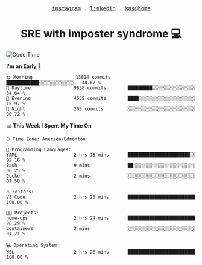 <p align="center">
  <samp>
    <a href="https://www.instagram.com/lildrunkensmurf/">instagram</a> .
    <a href="https://www.linkedin.com/in/joryirving/">linkedin</a> .
    <a href="https://github.com/joryirving/home-ops">k8s@home</a>
  </samp>
</p>

<h1 align="center">
  SRE with imposter syndrome 💻
</h1>

<!--START_SECTION:waka-->
![Code Time](http://img.shields.io/badge/Code%20Time-176%20hrs%2054%20mins-blue)

**I'm an Early 🐤** 

```text
🌞 Morning                13824 commits       ████████████░░░░░░░░░░░░░   48.67 % 
🌆 Daytime                9838 commits        █████████░░░░░░░░░░░░░░░░   34.64 % 
🌃 Evening                4535 commits        ████░░░░░░░░░░░░░░░░░░░░░   15.97 % 
🌙 Night                  205 commits         ░░░░░░░░░░░░░░░░░░░░░░░░░   00.72 % 
```


📊 **This Week I Spent My Time On** 

```text
🕑︎ Time Zone: America/Edmonton

💬 Programming Languages: 
YAML                     2 hrs 15 mins       ███████████████████████░░   92.16 % 
Bash                     9 mins              ██░░░░░░░░░░░░░░░░░░░░░░░   06.25 % 
Docker                   2 mins              ░░░░░░░░░░░░░░░░░░░░░░░░░   01.58 % 

🔥 Editors: 
VS Code                  2 hrs 26 mins       █████████████████████████   100.00 % 

🐱‍💻 Projects: 
home-ops                 2 hrs 24 mins       █████████████████████████   98.29 % 
containers               2 mins              ░░░░░░░░░░░░░░░░░░░░░░░░░   01.71 % 

💻 Operating System: 
WSL                      2 hrs 26 mins       █████████████████████████   100.00 % 
```


<!--END_SECTION:waka-->
